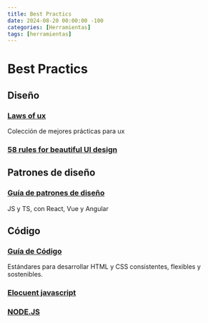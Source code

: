```yaml
---
title: Best Practics
date: 2024-08-20 00:00:00 -100
categories: [Herramientas]
tags: [herramientas]
---
```


# Best Practics

## Diseño

### [Laws of ux](https://lawsofux.com/es/)

Colección de mejores prácticas para ux

### [58 rules for beautiful UI design](https://uxdesign.cc/58-rules-for-stunning-and-effective-user-interface-design-ea4b93f931f6)

## Patrones de diseño

### [Guía de patrones de diseño](https://www.patterns.dev/)

JS y TS, con React, Vue y Angular

## Código

### [Guía de Código](https://hansfelix.github.io/code-guide/)

Estándares para desarrollar HTML y CSS consistentes, flexibles y sostenibles.

### [Elocuent javascript](https://eloquent-javascript-es.vercel.app/)

### [NODE.JS](https://github.com/goldbergyoni/nodebestpractices/blob/spanish-translation/README.spanish.md)
